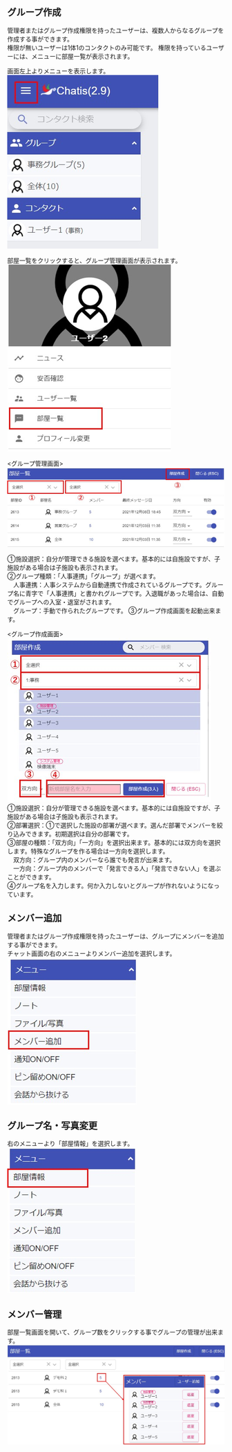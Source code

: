 ## グループ作成

管理者またはグループ作成権限を持ったユーザーは、複数人からなるグループを作成する事ができます。  
権限が無いユーザーは1体1のコンタクトのみ可能です。
権限を持っているユーザーには、メニューに部屋一覧が表示されます。  

画面左上よりメニューを表示します。  
![Screenshot](img/グループ作成1.jpg)  

部屋一覧をクリックすると、グループ管理画面が表示されます。
![Screenshot](img/グループ作成2.jpg)  

<グループ管理画面>  
![Screenshot](img/グループ作成3.jpg)  

①施設選択：自分が管理できる施設を選べます。基本的には自施設ですが、子施設がある場合は子施設も表示されます。  
②グループ種類：「人事連携」「グループ」が選べます。  
　人事連携：人事システムから自動連携で作成されているグループです。グループ名に青字で「人事連携」と書かれグループです。入退職があった場合は、自動でグループへの入室・退室がされます。  
　グループ：手動で作られたグループです。
③グループ作成画面を起動出来ます。  

<グループ作成画面>  
![Screenshot](img/グループ作成4.jpg)   
①施設選択：自分が管理できる施設を選べます。基本的には自施設ですが、子施設がある場合は子施設も表示されます。  
②部署選択：①で選択した施設の部署が選べます。選んだ部署でメンバーを絞り込みできます。初期選択は自分の部署です。  
③部屋の種類：「双方向」「一方向」を選択出来ます。基本的には双方向を選択します。特殊なグループを作る場合は一方向を選択します。  
　双方向：グループ内のメンバーなら誰でも発言が出来ます。  
　一方向：グループ内のメンバーで「発言できる人」「発言できない人」を選ぶことができます。  
④グループ名を入力します。何か入力しないとグループが作れないようになっています。  


## メンバー追加

管理者またはグループ作成権限を持ったユーザーは、グループにメンバーを追加する事ができます。  
チャット画面の右のメニューよりメンバー追加を選択します。  
![Screenshot](img/メンバー追加.jpg)  

## グループ名・写真変更 

右のメニューより「部屋情報」を選択します。  
![Screenshot](img/グループ名変更.jpg)  

## メンバー管理

部屋一覧画面を開いて、グループ数をクリックする事でグループの管理が出来ます。  
![Screenshot](img/bukai4.jpg)  